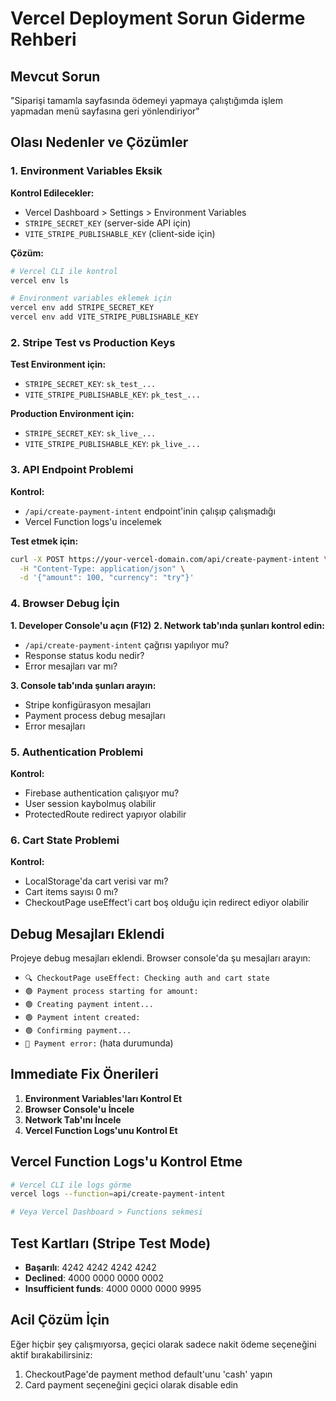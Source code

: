 # Vercel Deployment Sorun Giderme Rehberi

## Mevcut Sorun
"Siparişi tamamla sayfasında ödemeyi yapmaya çalıştığımda işlem yapmadan menü sayfasına geri yönlendiriyor"

## Olası Nedenler ve Çözümler

### 1. Environment Variables Eksik

**Kontrol Edilecekler:**
- Vercel Dashboard > Settings > Environment Variables 
- `STRIPE_SECRET_KEY` (server-side API için)
- `VITE_STRIPE_PUBLISHABLE_KEY` (client-side için)

**Çözüm:**
```bash
# Vercel CLI ile kontrol
vercel env ls

# Environment variables eklemek için
vercel env add STRIPE_SECRET_KEY
vercel env add VITE_STRIPE_PUBLISHABLE_KEY
```

### 2. Stripe Test vs Production Keys

**Test Environment için:**
- `STRIPE_SECRET_KEY`: `sk_test_...`
- `VITE_STRIPE_PUBLISHABLE_KEY`: `pk_test_...`

**Production Environment için:**
- `STRIPE_SECRET_KEY`: `sk_live_...`
- `VITE_STRIPE_PUBLISHABLE_KEY`: `pk_live_...`

### 3. API Endpoint Problemi

**Kontrol:**
- `/api/create-payment-intent` endpoint'inin çalışıp çalışmadığı
- Vercel Function logs'u incelemek

**Test etmek için:**
```bash
curl -X POST https://your-vercel-domain.com/api/create-payment-intent \
  -H "Content-Type: application/json" \
  -d '{"amount": 100, "currency": "try"}'
```

### 4. Browser Debug İçin

**1. Developer Console'u açın (F12)**
**2. Network tab'ında şunları kontrol edin:**
- `/api/create-payment-intent` çağrısı yapılıyor mu?
- Response status kodu nedir?
- Error mesajları var mı?

**3. Console tab'ında şunları arayın:**
- Stripe konfigürasyon mesajları
- Payment process debug mesajları
- Error mesajları

### 5. Authentication Problemi

**Kontrol:**
- Firebase authentication çalışıyor mu?
- User session kaybolmuş olabilir
- ProtectedRoute redirect yapıyor olabilir

### 6. Cart State Problemi

**Kontrol:**
- LocalStorage'da cart verisi var mı?
- Cart items sayısı 0 mı?
- CheckoutPage useEffect'i cart boş olduğu için redirect ediyor olabilir

## Debug Mesajları Eklendi

Projeye debug mesajları eklendi. Browser console'da şu mesajları arayın:

- `🔍 CheckoutPage useEffect: Checking auth and cart state`
- `🟢 Payment process starting for amount:`
- `🟢 Creating payment intent...`
- `🟢 Payment intent created:`
- `🟢 Confirming payment...`
- `🔴 Payment error:` (hata durumunda)

## Immediate Fix Önerileri

1. **Environment Variables'ları Kontrol Et**
2. **Browser Console'u İncele**
3. **Network Tab'ını İncele**
4. **Vercel Function Logs'unu Kontrol Et**

## Vercel Function Logs'u Kontrol Etme

```bash
# Vercel CLI ile logs görme
vercel logs --function=api/create-payment-intent

# Veya Vercel Dashboard > Functions sekmesi
```

## Test Kartları (Stripe Test Mode)

- **Başarılı**: 4242 4242 4242 4242
- **Declined**: 4000 0000 0000 0002
- **Insufficient funds**: 4000 0000 0000 9995

## Acil Çözüm İçin

Eğer hiçbir şey çalışmıyorsa, geçici olarak sadece nakit ödeme seçeneğini aktif bırakabilirsiniz:

1. CheckoutPage'de payment method default'unu 'cash' yapın
2. Card payment seçeneğini geçici olarak disable edin